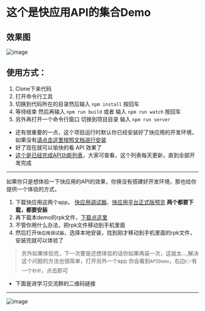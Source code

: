 # 这个是快应用API的集合Demo
## 效果图
![image](https://github.com/l455202325/APIDemo/blob/master/images/quickapp.gif)
## 使用方式：
1. Clone下来代码
2. 打开命令行工具
3. 切换到代码所在的目录然后输入 `npm install`  按回车
4. 等待结束 然后再输入 `npm run build` 或者 输入 `npm run watch` 按回车
5. 另外再打开一个命令行窗口 切换到项目目录 输入 `npm run server`

- 还有很重要的一点，这个项目运行时默认你已经安装好了快应用的开发环境，如果没有[请点击这里按照文档进行安装](https://doc.quickapp.cn/tutorial/getting-started/build-environment.html)
- 好了现在就可以愉快的看 API 效果了
- [这个是已经完成API功能列表](https://github.com/l455202325/APIDemo/blob/master/completeList.md)，大家可查看，这个列表每天更新，直到全部开发完成

----------
如果你只是想体验一下快应用的API的效果，你换没有搭建好开发环境，那也给你提供一个体验的方式，
1. 下载快应用这两个app，
[快应用调试器](https://statres.quickapp.cn/quickapp/quickapp/201803/file/quickapp_debugger.apk)、[快应用平台正式版预览](https://statres.quickapp.cn/quickapp/quickapp/201803/file/quickapp_platform_preview_release.apk)
**两个都要下载，都要安装**
2. 再下载本demo的rpk文件，[下载点这里](https://github.com/l455202325/APIDemo/blob/master/images/com.zixing.demo.rpk)
3. 不管你用什么办法，把rpk文件移动到手机里面
4. 然后打开`快应用调试器`，选择本地安装，找到刚才移动到手机里面的rpk文件，安装完就可以体验了
> 另外如果体验完，下一次要是还想体验的话你如果再装一次，这就太...,解决这个问题的方法也很简单，打开另外一个app 你会看到`APIDemo`，右边👉有一个`秒开`，点击即可

- 下面是进学习交流群的二维码链接
----------
![image](https://github.com/l455202325/APIDemo/blob/master/images/group.jpg)
